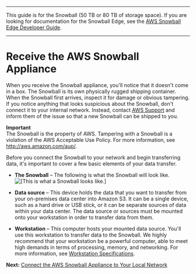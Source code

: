 --------

This guide is for the Snowball \(50 TB or 80 TB of storage space\)\. If you are looking for documentation for the Snowball Edge, see the [AWS Snowball Edge Developer Guide](http://docs.aws.amazon.com/snowball/latest/developer-guide/whatisedge.html)\.

--------

# Receive the AWS Snowball Appliance<a name="receive-appliance"></a>

When you receive the Snowball appliance, you'll notice that it doesn't come in a box\. The Snowball is its own physically rugged shipping container\. When the Snowball first arrives, inspect it for damage or obvious tampering\. If you notice anything that looks suspicious about the Snowball, don't connect it to your internal network\. Instead, contact [AWS Support](https://aws.amazon.com/premiumsupport/) and inform them of the issue so that a new Snowball can be shipped to you\.

**Important**  
The Snowball is the property of AWS\. Tampering with a Snowball is a violation of the AWS Acceptable Use Policy\. For more information, see [http://aws\.amazon\.com/aup/](http://aws.amazon.com/aup/)\.

Before you connect the Snowball to your network and begin transferring data, it's important to cover a few basic elements of your data transfer\.

+ **The Snowball** – The following is what the Snowball will look like\.  
![\[This is what a Snowball looks like.\]](http://docs.aws.amazon.com/snowball/latest/ug/images/Snowball-closed-600w.png)

+ **Data source** – This device holds the data that you want to transfer from your on\-premises data center into Amazon S3\. It can be a single device, such as a hard drive or USB stick, or it can be separate sources of data within your data center\. The data source or sources must be mounted onto your workstation in order to transfer data from them\.

+ **Workstation** – This computer hosts your mounted data source\. You'll use this workstation to transfer data to the Snowball\. We highly recommend that your workstation be a powerful computer, able to meet high demands in terms of processing, memory, and networking\. For more information, see [Workstation Specifications](specifications.md#workstationspecs)\.

**Next:** [Connect the AWS Snowball Appliance to Your Local Network](getting-started-connect.md) 